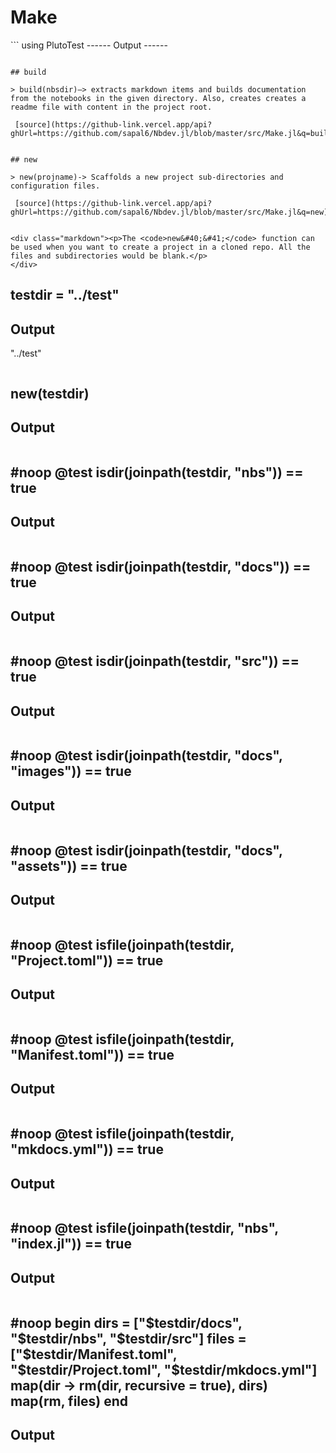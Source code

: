 <h1>Make</h1>
```
using PlutoTest
------
Output
------

```

## build

> build(nbsdir)–> extracts markdown items and builds documentation from the notebooks in the given directory. Also, creates creates a readme file with content in the project root.

 [source](https://github-link.vercel.app/api?ghUrl=https://github.com/sapal6/Nbdev.jl/blob/master/src/Make.jl&q=build)


## new

> new(projname)-> Scaffolds a new project sub-directories and configuration files.

 [source](https://github-link.vercel.app/api?ghUrl=https://github.com/sapal6/Nbdev.jl/blob/master/src/Make.jl&q=new)


<div class="markdown"><p>The <code>new&#40;&#41;</code> function can be used when you want to create a project in a cloned repo. All the files and subdirectories would be blank.</p>
</div>
```
testdir = "../test"
------
Output
------
"../test"
```

```
new(testdir)
------
Output
------

```

```
#noop
@test isdir(joinpath(testdir, "nbs")) == true
------
Output
------
 
```

```
#noop
@test isdir(joinpath(testdir, "docs")) == true
------
Output
------
 
```

```
#noop
@test isdir(joinpath(testdir, "src")) == true
------
Output
------
 
```

```
#noop
@test isdir(joinpath(testdir, "docs", "images")) == true
------
Output
------
 
```

```
#noop
@test isdir(joinpath(testdir, "docs", "assets")) == true
------
Output
------
 
```

```
#noop
@test isfile(joinpath(testdir, "Project.toml")) == true
------
Output
------
 
```

```
#noop
@test isfile(joinpath(testdir, "Manifest.toml")) == true
------
Output
------
 
```

```
#noop
@test isfile(joinpath(testdir, "mkdocs.yml")) == true
------
Output
------
 
```

```
#noop
@test isfile(joinpath(testdir, "nbs", "index.jl")) == true
------
Output
------
 
```

```
#noop
begin
	dirs = ["$testdir/docs", "$testdir/nbs", "$testdir/src"]
	files = ["$testdir/Manifest.toml", "$testdir/Project.toml", "$testdir/mkdocs.yml"]
	map(dir -> rm(dir, recursive = true), dirs)
	map(rm, files)
end
------
Output
------
 
```

